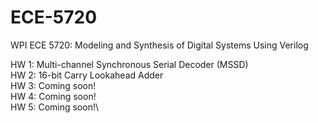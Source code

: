 # ECE-5720
WPI ECE 5720: Modeling and Synthesis of Digital Systems Using Verilog

HW 1: Multi-channel Synchronous Serial Decoder (MSSD)\
HW 2: 16-bit Carry Lookahead Adder\
HW 3: Coming soon!\
HW 4: Coming soon!\
HW 5: Coming soon!\
